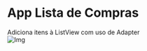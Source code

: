 # App Lista de Compras
Adiciona itens à ListView com uso de Adapter <br/>
![Img](https://i.imgur.com/cnFi9pV.png)
